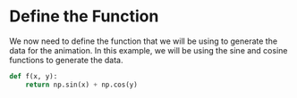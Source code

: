 # Define the Function

We now need to define the function that we will be using to generate the data for the animation. In this example, we will be using the sine and cosine functions to generate the data.

```python
def f(x, y):
    return np.sin(x) + np.cos(y)
```
